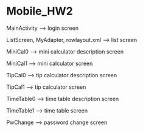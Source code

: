 # Mobile_HW2
MainActivity --> login screen

ListScreen, MyAdapter, rowlayout.xml --> list screen

MiniCal0 --> mini calculator description screen

MiniCal1 --> mini calculator screen

TipCal0 --> tip calculator description screen

TipCal1 --> tip calculator screen

TimeTable0 --> time table description screen

TimeTable1 --> time table screen

PwChange --> password change screen
